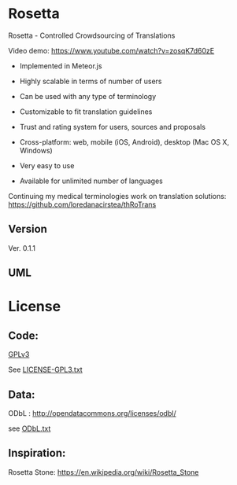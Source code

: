 Rosetta
=========

Rosetta - Controlled Crowdsourcing of Translations

Video demo: https://www.youtube.com/watch?v=zosqK7d60zE


+ Implemented in Meteor.js

+ Highly scalable in terms of number of users

+ Can be used with any type of terminology

+ Customizable to fit translation guidelines

+ Trust and rating system for users, sources and proposals

+ Cross-platform: web, mobile (iOS, Android), desktop (Mac OS X, Windows)

+ Very easy to use

+ Available for unlimited number of languages


Continuing my medical terminologies work on translation solutions: https://github.com/loredanacirstea/thRoTrans

Version
--------

Ver. 0.1.1


UML
--------




License
=========

Code:
----

[GPLv3](http://www.gnu.org/copyleft/gpl.html)

See [LICENSE-GPL3.txt](/LICENSE-GPL3.txt)


Data:
----

ODbL : http://opendatacommons.org/licenses/odbl/

see [ODbL.txt](/ODbL.txt)


Inspiration:
---------

Rosetta Stone: https://en.wikipedia.org/wiki/Rosetta_Stone
